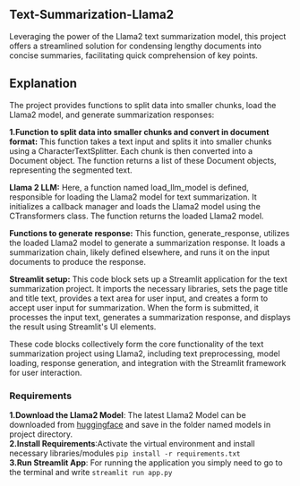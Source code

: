 ## Text-Summarization-Llama2
Leveraging the power of the Llama2 text summarization model, this project offers a streamlined solution for condensing lengthy documents into concise summaries, facilitating quick comprehension of key points.

## Explanation
The project provides functions to split data into smaller chunks, load the Llama2 model, and generate summarization responses:

**1.Function to split data into smaller chunks and convert in document format:** This function takes a text input and splits it into smaller chunks using a CharacterTextSplitter. Each chunk is then converted into a Document object. The function returns a list of these Document objects, representing the segmented text.

**Llama 2 LLM:** Here, a function named load_llm_model is defined, responsible for loading the Llama2 model for text summarization. It initializes a callback manager and loads the Llama2 model using the CTransformers class. The function returns the loaded Llama2 model.

**Functions to generate response:** This function, generate_response, utilizes the loaded Llama2 model to generate a summarization response. It loads a summarization chain, likely defined elsewhere, and runs it on the input documents to produce the response.

**Streamlit setup:** This code block sets up a Streamlit application for the text summarization project. It imports the necessary libraries, sets the page title and title text, provides a text area for user input, and creates a form to accept user input for summarization. When the form is submitted, it processes the input text, generates a summarization response, and displays the result using Streamlit's UI elements.  

These code blocks collectively form the core functionality of the text summarization project using Llama2, including text preprocessing, model loading, response generation, and integration with the Streamlit framework for user interaction.  

### Requirements
**1.Download the Llama2 Model**: The latest Llama2 Model can be downloaded from [huggingface](https://huggingface.co/TheBloke/Llama-2-7B-Chat-GGML/tree/main) and save in the folder named models in project directory.  
**2.Install Requirements**:Activate the virtual environment and install necessary libraries/modules `pip install -r requirements.txt`  
**3.Run Streamlit App**: For running the application you simply need to go to the terminal and write `streamlit run app.py`  